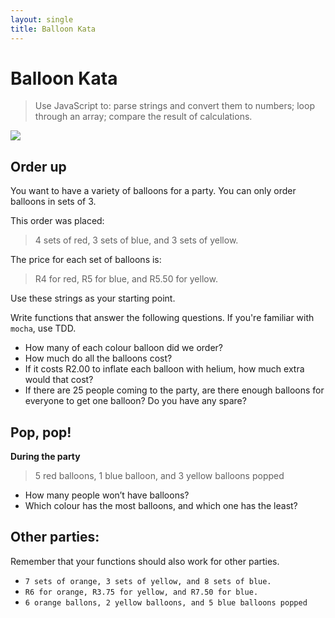 ```yaml
---
layout: single
title: Balloon Kata
---
```


# Balloon Kata

> Use JavaScript to: parse strings and convert them to numbers; loop through an array; compare the result of calculations.

![](img/balloon.png)

## Order up

You want to have a variety of balloons for a party. You can only order balloons in sets of 3.

This order was placed:

> 4 sets of red, 3 sets of blue, and 3 sets of yellow.

The price for each set of balloons is:

> R4 for red, R5 for blue, and R5.50 for yellow.

Use these strings as your starting point.

Write functions that answer the following questions. If you're familiar with `mocha`, use TDD.

* How many of each colour balloon did we order?
* How much do all the balloons cost?
* If it costs R2.00 to inflate each balloon with helium, how much extra would that cost?
* If there are 25 people coming to the party, are there enough balloons for everyone to get one balloon? Do you have any spare?

## Pop, pop!

**During the party**

 > 5 red balloons, 1 blue balloon, and 3 yellow balloons popped

* How many people won’t have balloons?
* Which colour has the most balloons, and which one has the least?


## Other parties:

Remember that your functions should also work for other parties.

* `7 sets of orange, 3 sets of yellow, and 8 sets of blue.`
* `R6 for orange, R3.75 for yellow, and R7.50 for blue.`
* `6 orange ballons, 2 yellow balloons, and 5 blue balloons popped`
